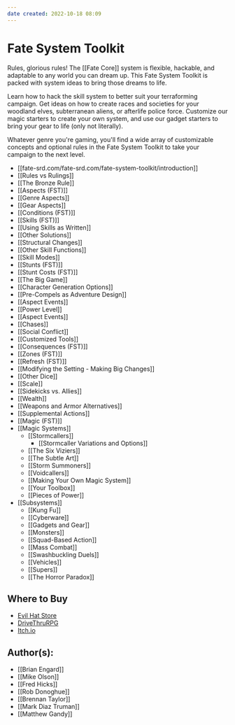 ```yaml
---
date created: 2022-10-18 08:09
---
```


# Fate System Toolkit

Rules, glorious rules! The [[Fate Core]] system is flexible, hackable, and adaptable to any world you can dream up. This Fate System Toolkit is packed with system ideas to bring those dreams to life.

Learn how to hack the skill system to better suit your terraforming campaign. Get ideas on how to create races and societies for your woodland elves, subterranean aliens, or afterlife police force. Customize our magic starters to create your own system, and use our gadget starters to bring your gear to life (only not literally). 

Whatever genre you're gaming, you'll find a wide array of customizable concepts and optional rules in the Fate System Toolkit to take your campaign to the next level.

- [[fate-srd.com/fate-srd.com/fate-system-toolkit/introduction]]
- [[Rules vs Rulings]]
- [[The Bronze Rule]]
- [[Aspects (FST)]]
- [[Genre Aspects]]
- [[Gear Aspects]]
- [[Conditions (FST)]]
- [[Skills (FST)]]
- [[Using Skills as Written]]
- [[Other Solutions]]
- [[Structural Changes]]
- [[Other Skill Functions]]
- [[Skill Modes]]
- [[Stunts (FST)]]
- [[Stunt Costs (FST)]]
- [[The Big Game]]
- [[Character Generation Options]]
- [[Pre-Compels as Adventure Design]]
- [[Aspect Events]]
- [[Power Level]]
- [[Aspect Events]]
- [[Chases]]
- [[Social Conflict]]
- [[Customized Tools]]
- [[Consequences (FST)]]
- [[Zones (FST)]]
- [[Refresh (FST)]]
- [[Modifying the Setting - Making Big Changes]]
- [[Other Dice]]
- [[Scale]]
- [[Sidekicks vs. Allies]]
- [[Wealth]]
- [[Weapons and Armor Alternatives]]
- [[Supplemental Actions]]
- [[Magic (FST)]]
- [[Magic Systems]]
	- [[Stormcallers]]
		- [[Stormcaller Variations and Options]]
	- [[The Six Viziers]]
	- [[The Subtle Art]]
	- [[Storm Summoners]]
	- [[Voidcallers]]
	- [[Making Your Own Magic System]]
	- [[Your Toolbox]]
	- [[Pieces of Power]]
- [[Subsystems]]
	- [[Kung Fu]]
	- [[Cyberware]]
	- [[Gadgets and Gear]]
	- [[Monsters]]
	- [[Squad-Based Action]]
	- [[Mass Combat]]
	- [[Swashbuckling Duels]]
	- [[Vehicles]]
	- [[Supers]]
	- [[The Horror Paradox]]

## Where to Buy

- [Evil Hat Store](https://www.evilhat.com/store/index.php?main_page=product_info&cPath=79&products_id=243)
- [DriveThruRPG](https://www.drivethrurpg.com/product/119385/Fate-System-Toolkit?affiliate_id=144937)
- [Itch.io](https://evilhat.itch.io/fate-system-toolkit)

## Author(s):

- [[Brian Engard]]
- [[Mike Olson]]
- [[Fred Hicks]]
- [[Rob Donoghue]]
- [[Brennan Taylor]]
- [[Mark Diaz Truman]]
- [[Matthew Gandy]]
